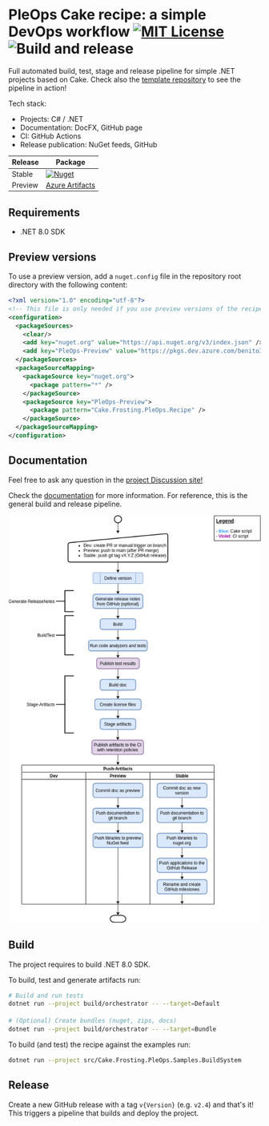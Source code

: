# PleOps Cake recipe: a simple DevOps workflow [![MIT License](https://img.shields.io/badge/license-MIT-blue.svg?style=flat)](https://choosealicense.com/licenses/mit/) ![Build and release](https://github.com/pleonex/PleOps.Cake/workflows/Build%20and%20release/badge.svg?branch=main&event=push)

Full automated build, test, stage and release pipeline for simple .NET projects
based on Cake. Check also the
[template repository](https://github.com/pleonex/template-csharp) to see the
pipeline in action!

Tech stack:

- Projects: C# / .NET
- Documentation: DocFX, GitHub page
- CI: GitHub Actions
- Release publication: NuGet feeds, GitHub

<!-- prettier-ignore -->
| Release | Package                                                           |
| ------- | ----------------------------------------------------------------- |
| Stable  | [![Nuget](https://img.shields.io/nuget/v/Cake.Frosting.PleOps.Recipe?label=nuget.org&logo=nuget)](https://www.nuget.org/packages/Cake.Frosting.PleOps.Recipe) |
| Preview | [Azure Artifacts](https://dev.azure.com/benito356/NetDevOpsTest/_packaging?_a=feed&feed=PleOps) |

## Requirements

- .NET 8.0 SDK

## Preview versions

To use a preview version, add a `nuget.config` file in the repository root
directory with the following content:

```xml
<?xml version="1.0" encoding="utf-8"?>
<!-- This file is only needed if you use preview versions of the recipe build system -->
<configuration>
  <packageSources>
    <clear/>
    <add key="nuget.org" value="https://api.nuget.org/v3/index.json" />
    <add key="PleOps-Preview" value="https://pkgs.dev.azure.com/benito356/NetDevOpsTest/_packaging/PleOps/nuget/v3/index.json" />
  </packageSources>
  <packageSourceMapping>
    <packageSource key="nuget.org">
      <package pattern="*" />
    </packageSource>
    <packageSource key="PleOps-Preview">
      <package pattern="Cake.Frosting.PleOps.Recipe" />
    </packageSource>
  </packageSourceMapping>
</configuration>
```

## Documentation

Feel free to ask any question in the
[project Discussion site!](https://github.com/pleonex/PleOps.Cake/discussions)

Check the [documentation](https://www.pleonex.dev/PleOps.Cake/) for more
information. For reference, this is the general build and release pipeline.

![release diagram](./docs/articles/workflows/images/release_automation.png)

## Build

The project requires to build .NET 8.0 SDK.

To build, test and generate artifacts run:

```sh
# Build and run tests
dotnet run --project build/orchestrator -- --target=Default

# (Optional) Create bundles (nuget, zips, docs)
dotnet run --project build/orchestrator -- --target=Bundle
```

To build (and test) the recipe against the examples run:

```sh
dotnet run --project src/Cake.Frosting.PleOps.Samples.BuildSystem
```

## Release

Create a new GitHub release with a tag `v{Version}` (e.g. `v2.4`) and that's it!
This triggers a pipeline that builds and deploy the project.
